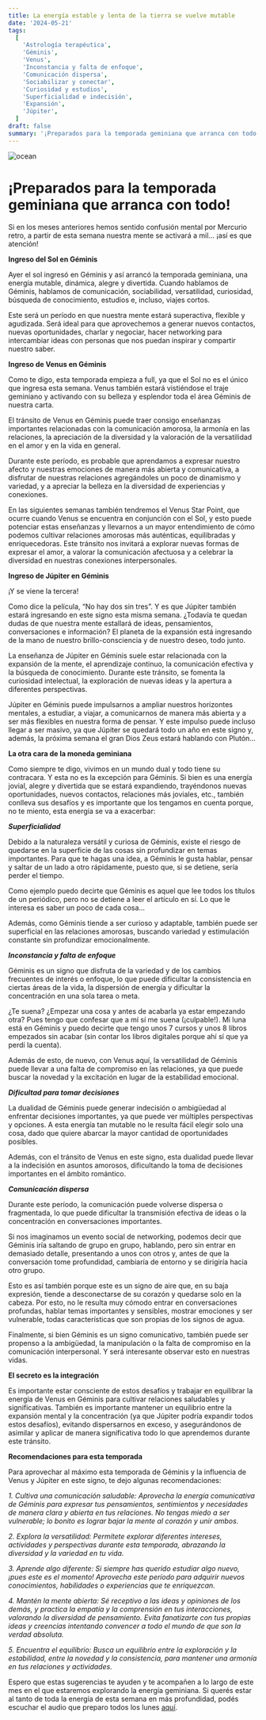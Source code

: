 ```yaml
---
title: La energía estable y lenta de la tierra se vuelve mutable
date: '2024-05-21'
tags:
  [
    'Astrología terapéutica',
    'Géminis',
    'Venus',
    'Inconstancia y falta de enfoque',
    'Comunicación dispersa',
    'Sociabilizar y conectar',
    'Curiosidad y estudios',
    'Superficialidad e indecisión',
    'Expansión',
    'Júpiter',
  ]
draft: false
summary: '¡Preparados para la temporada geminiana que arranca con todo!'
---
```


<Image alt="ocean" src="/static/images/Blog/Tiempo-consciente/5.jpg" width={700} height={500} />

# ¡Preparados para la temporada geminiana que arranca con todo!

Si en los meses anteriores hemos sentido confusión mental por Mercurio retro, a partir de esta semana nuestra mente se activará a mil… ¡así es que atención!

**Ingreso del Sol en Géminis**

Ayer el sol ingresó en Géminis y así arrancó la temporada geminiana, una energía mutable, dinámica, alegre y divertida. Cuando hablamos de Géminis, hablamos de comunicación, sociabilidad, versatilidad, curiosidad, búsqueda de conocimiento, estudios e, incluso, viajes cortos.

Este será un período en que nuestra mente estará superactiva, flexible y agudizada. Será ideal para que aprovechemos a generar nuevos contactos, nuevas oportunidades, charlar y negociar, hacer networking para intercambiar ideas con personas que nos puedan inspirar y compartir nuestro saber.

**Ingreso de Venus en Géminis**

Como te digo, esta temporada empieza a full, ya que el Sol no es el único que ingresa esta semana. Venus también estará vistiéndose el traje geminiano y activando con su belleza y esplendor toda el área Géminis de nuestra carta.

El tránsito de Venus en Géminis puede traer consigo enseñanzas importantes relacionadas con la comunicación amorosa, la armonía en las relaciones, la apreciación de la diversidad y la valoración de la versatilidad en el amor y en la vida en general.

Durante este período, es probable que aprendamos a expresar nuestro afecto y nuestras emociones de manera más abierta y comunicativa, a disfrutar de nuestras relaciones agregándoles un poco de dinamismo y variedad, y a apreciar la belleza en la diversidad de experiencias y conexiones.

En las siguientes semanas también tendremos el Venus Star Point, que ocurre cuando Venus se encuentra en conjunción con el Sol, y esto puede potenciar estas enseñanzas y llevarnos a un mayor entendimiento de cómo podemos cultivar relaciones amorosas más auténticas, equilibradas y enriquecedoras.
Este tránsito nos invitará a explorar nuevas formas de expresar el amor, a valorar la comunicación afectuosa y a celebrar la diversidad en nuestras conexiones interpersonales.

**Ingreso de Júpiter en Géminis**

¡Y se viene la tercera!

Como dice la película, “No hay dos sin tres”. Y es que Júpiter también estará ingresando en este signo esta misma semana. ¿Todavía te quedan dudas de que nuestra mente estallará de ideas, pensamientos, conversaciones e información? El planeta de la expansión está ingresando de la mano de nuestro brillo-consciencia y de nuestro deseo, todo junto.

La enseñanza de Júpiter en Géminis suele estar relacionada con la expansión de la mente, el aprendizaje continuo, la comunicación efectiva y la búsqueda de conocimiento. Durante este tránsito, se fomenta la curiosidad intelectual, la exploración de nuevas ideas y la apertura a diferentes perspectivas.

Júpiter en Géminis puede impulsarnos a ampliar nuestros horizontes mentales, a estudiar, a viajar, a comunicarnos de manera más abierta y a ser más flexibles en nuestra forma de pensar. Y este impulso puede incluso llegar a ser masivo, ya que Júpiter se quedará todo un año en este signo y, además, la próxima semana el gran Dios Zeus estará hablando con Plutón…

**La otra cara de la moneda geminiana**

Como siempre te digo, vivimos en un mundo dual y todo tiene su contracara. Y esta no es la excepción para Géminis. Si bien es una energía jovial, alegre y divertida que se estará expandiendo, trayéndonos nuevas oportunidades, nuevos contactos, relaciones más joviales, etc., también conlleva sus desafíos y es importante que los tengamos en cuenta porque, no te miento, esta energía se va a exacerbar:

**_Superficialidad_**

Debido a la naturaleza versátil y curiosa de Géminis, existe el riesgo de quedarse en la superficie de las cosas sin profundizar en temas importantes. Para que te hagas una idea, a Géminis le gusta hablar, pensar y saltar de un lado a otro rápidamente, puesto que, si se detiene, sería perder el tiempo.

Como ejemplo puedo decirte que Géminis es aquel que lee todos los títulos de un periódico, pero no se detiene a leer el artículo en sí. Lo que le interesa es saber un poco de cada cosa…

Además, como Géminis tiende a ser curioso y adaptable, también puede ser superficial en las relaciones amorosas, buscando variedad y estimulación constante sin profundizar emocionalmente.

**_Inconstancia y falta de enfoque_**

Géminis es un signo que disfruta de la variedad y de los cambios frecuentes de interés o enfoque, lo que puede dificultar la consistencia en ciertas áreas de la vida, la dispersión de energía y dificultar la concentración en una sola tarea o meta.

¿Te suena? ¿Empezar una cosa y antes de acabarla ya estar empezando otra? Pues tengo que confesar que a mí sí me suena (¡culpable!). Mi luna está en Géminis y puedo decirte que tengo unos 7 cursos y unos 8 libros empezados sin acabar (sin contar los libros digitales porque ahí sí que ya perdí la cuenta).

Además de esto, de nuevo, con Venus aquí, la versatilidad de Géminis puede llevar a una falta de compromiso en las relaciones, ya que puede buscar la novedad y la excitación en lugar de la estabilidad emocional.

**_Dificultad para tomar decisiones_**

La dualidad de Géminis puede generar indecisión o ambigüedad al enfrentar decisiones importantes, ya que puede ver múltiples perspectivas y opciones. A esta energía tan mutable no le resulta fácil elegir solo una cosa, dado que quiere abarcar la mayor cantidad de oportunidades posibles.

Además, con el tránsito de Venus en este signo, esta dualidad puede llevar a la indecisión en asuntos amorosos, dificultando la toma de decisiones importantes en el ámbito romántico.

**_Comunicación dispersa_**

Durante este período, la comunicación puede volverse dispersa o fragmentada, lo que puede dificultar la transmisión efectiva de ideas o la concentración en conversaciones importantes.

Si nos imaginamos un evento social de networking, podemos decir que Géminis iría saltando de grupo en grupo, hablando, pero sin entrar en demasiado detalle, presentando a unos con otros y, antes de que la conversación tome profundidad, cambiaría de entorno y se dirigiría hacia otro grupo.

Esto es así también porque este es un signo de aire que, en su baja expresión, tiende a desconectarse de su corazón y quedarse solo en la cabeza. Por esto, no le resulta muy cómodo entrar en conversaciones profundas, hablar temas importantes y sensibles, mostrar emociones y ser vulnerable, todas características que son propias de los signos de agua.

Finalmente, si bien Géminis es un signo comunicativo, también puede ser propenso a la ambigüedad, la manipulación o la falta de compromiso en la comunicación interpersonal. Y será interesante observar esto en nuestras vidas.

**El secreto es la integración**

Es importante estar consciente de estos desafíos y trabajar en equilibrar la energía de Venus en Géminis para cultivar relaciones saludables y significativas.
También es importante mantener un equilibrio entre la expansión mental y la concentración (ya que Júpiter podría expandir todos estos desafíos), evitando dispersarnos en exceso, y asegurándonos de asimilar y aplicar de manera significativa todo lo que aprendemos durante este tránsito.

**Recomendaciones para esta temporada**

Para aprovechar al máximo esta temporada de Géminis y la influencia de Venus y Júpiter en este signo, te dejo algunas recomendaciones:

_1. Cultiva una comunicación saludable: Aprovecha la energía comunicativa de Géminis para expresar tus pensamientos, sentimientos y necesidades de manera clara y abierta en tus relaciones. No tengas miedo a ser vulnerable; lo bonito es lograr bajar la mente al corazón y unir ambos._

_2. Explora la versatilidad: Permítete explorar diferentes intereses, actividades y perspectivas durante esta temporada, abrazando la diversidad y la variedad en tu vida._

_3. Aprende algo diferente: Si siempre has querido estudiar algo nuevo, ¡pues este es el momento! Aprovecha este período para adquirir nuevos conocimientos, habilidades o experiencias que te enriquezcan._

_4. Mantén la mente abierta: Sé receptivo a las ideas y opiniones de los demás, y practica la empatía y la comprensión en tus interacciones, valorando la diversidad de pensamiento. Evita fanatizarte con tus propias ideas y creencias intentando convencer a todo el mundo de que son la verdad absoluta._

_5. Encuentra el equilibrio: Busca un equilibrio entre la exploración y la estabilidad, entre la novedad y la consistencia, para mantener una armonía en tus relaciones y actividades._

Espero que estas sugerencias te ayuden y te acompañen a lo largo de este mes en el que estaremos explorando la energía geminiana. Si querés estar al tanto de toda la energía de esta semana en más profundidad, podés escuchar el audio que preparo todos los lunes [aquí](https://t.me/+FAsF6NBDMnU5NDQ8).
